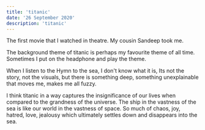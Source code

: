 ```yaml
---
title: 'titanic'
date: '26 September 2020'
description: 'titanic'
---
```

The first movie that I watched in theatre. My cousin Sandeep took me.

The background theme of titanic is perhaps my favourite theme of all time. Sometimes I put on the headphone and play the theme.

When I listen to the Hymn to the sea, I don't know what it is, Its not the story, not the visuals, but there is something deep, something unexplainable that moves me, makes me all fuzzy.

I think titanic in a way captures the insignificance of our lives when compared to the grandness of the universe. The ship in the vastness of the sea is like our world in the vastness of space. So much of chaos, joy, hatred, love, jealousy which ultimately settles down and disappears into the sea.